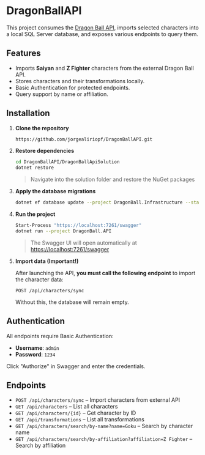 # DragonBallAPI

This project consumes the [Dragon Ball API](https://dragonball-api.com), imports selected characters into a local SQL Server database, and exposes various endpoints to query them.

## Features

- Imports **Saiyan** and **Z Fighter** characters from the external Dragon Ball API.
- Stores characters and their transformations locally.
- Basic Authentication for protected endpoints.
- Query support by name or affiliation.

## Installation

1. **Clone the repository**
   ```bash
   https://github.com/jorgealiriopf/DragonBallAPI.git
   ```
   
2. **Restore dependencies**
   ```bash
   cd DragonBallAPI/DragonBallApiSolution
   dotnet restore
   ```
   > Navigate into the solution folder and restore the NuGet packages

3. **Apply the database migrations**
   ```bash
   dotnet ef database update --project DragonBall.Infrastructure --startup-project DragonBall.API
   ```

4. **Run the project**
   ```bash
   Start-Process "https://localhost:7261/swagger"
   dotnet run --project DragonBall.API
   ```

   > The Swagger UI will open automatically at [https://localhost:7261/swagger](https://localhost:7261/swagger)

5. **Import data (Important!)**

   After launching the API, **you must call the following endpoint** to import the character data:
   ```
   POST /api/characters/sync
   ```

   Without this, the database will remain empty.

## Authentication

All endpoints require Basic Authentication:

- **Username**: `admin`
- **Password**: `1234`

Click "Authorize" in Swagger and enter the credentials.

## Endpoints

- `POST /api/characters/sync` – Import characters from external API
- `GET /api/characters` – List all characters
- `GET /api/characters/{id}` – Get character by ID
- `GET /api/transformations` – List all transformations
- `GET /api/characters/search/by-name?name=Goku` – Search by character name
- `GET /api/characters/search/by-affiliation?affiliation=Z Fighter` – Search by affiliation
